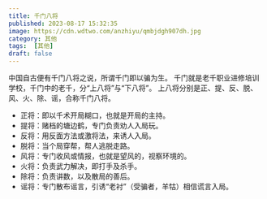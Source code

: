 ```yaml
---
title: 千门八将
published: 2023-08-17 15:32:35
image: https://cdn.wdtwo.com/anzhiyu/qmbjdgh907dh.jpg
category: 其他
tags:  [其他]
draft: false
---
```


中国自古便有千门八将之说，所谓千门即以骗为生。
千门就是老千职业进修培训学校，千门中的老千，分“上八将”与“下八将”。
上八将分别是正、提、反、脱、风、火、除、谣，合称千门八将。

- 正将：即以千术开局糊口，也就是开局的主持。
- 提将：赌档的塘边鹤，专门负责劝人入局玩。
- 反将：用反面方法或激将法，来诱人入局。
- 脱将：当个局穿帮，帮人逃脱走路。
- 风将：专门收风或情报，也就是望风的，视察环境的。
- 火将：负责武力解决，即打手及杀手。
- 除将：负责讲数，以及散局的善后。
- 谣将：专门散布谣言，引诱“老衬”（受骗者，羊牯）相信谎言入局。
